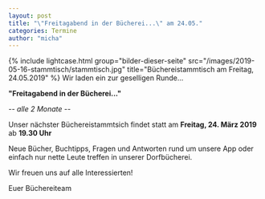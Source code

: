 ```yaml
---
layout: post
title: "\"Freitagabend in der Bücherei...\" am 24.05."
categories: Termine
author: "micha"
---
```

{% include lightcase.html group="bilder-dieser-seite"
      src="/images/2019-05-16-stammtisch/stammtisch.jpg" 
      title="Büchereistammtisch am Freitag, 24.05.2019" %}
Wir laden ein zur geselligen Runde...

  **"Freitagabend in der Bücherei..."**

  *-- alle 2 Monate --*

Unser nächster Büchereistammtsich findet statt am **Freitag, 24. März 2019** ab **19.30 Uhr**

Neue Bücher, Buchtipps, Fragen und Antworten rund um unsere App oder einfach nur nette Leute treffen in unserer Dorfbücherei.

Wir freuen uns auf alle Interessierten!

Euer Büchereiteam